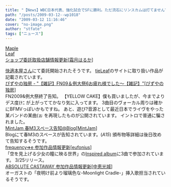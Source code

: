 ```yaml
---
title: "【News】WBC日本代表、強化試合でSFに勝利。ただ流石にリンスカムは打てませんでしたか"
path: "/posts/2009-03-12--wp1018"
date: "2009-03-12 11:16:46"
cover: "no-image.png"
author: "stfate"
tags: ["ニュース"]
---
```


<style type="text/css">
<!--
p {white-space: pre-wrap};
-->
</style>

<a class="topics" href="http://shimotsukin.com/" target="_blank">Maple Leaf ショップ委託取扱店舗情報更新</a><span class="junre">[<a href="http://shimotsukin.com/" target="_blank">霜月はるか</a>]</span>
<div class="news"><a href="http://normal.youclub.jp/" target="_blank">快適本屋さん</a>にて委託開始されたそうです。
<a href="http://tieleaf.net/" target="_blank">tieLeaf</a>のサイトに取り扱い作品が記載されています。</div>
<a class="topics" href="http://www.pizuya.com/" target="_blank">ぴずやの独房 - "【雑記】FN09＆例大祭6お疲れ様でした～【雑記】"</a><span class="junre">[<a href="http://www.pizuya.com/" target="_blank">ぴずやの独房</a>]</span>
<div class="news">FN2009&例大祭終了告知。
【YELLOW CAKE】僕も買いましたが、今までよりデス度(ﾅﾆ が上がっててかなり気に入ってます。
3曲目のヴォーカル周りは確かにBFMVっぽいかもですね。
あと、遊び?音源として最近日本でライヴをやった某バンドの某曲(ぉ を再現したものが公開されています。
イントロで普通に騙されました。</div>
<a class="topics" href="http://ameblo.jp/mint-jam/" target="_blank">MintJam 春M3スペース告知@Blog</a><span class="junre">[<a href="http://www.mintjam.net/mj/index.html" target="_blank">MintJam</a>]</span>
<div class="news">Blogにて春M3のスペースが告知されています。(<em>A15</em>)
頒布物等詳細は後日改めて告知するそうです。</div>
<a class="topics" href="http://eufonius.net/" target="_blank">frequency⇒e 参加作品情報更新</a><span class="junre">[<a href="http://eufonius.net/" target="_blank">eufonius</a>]</span>
<div class="news">「空を見上げる少女の瞳に映る世界」の<a href="http://www.lantis.jp/new-release/data.php?id=b4bbfc182c12e597ec92d19e3233dfeb" target="_blank">Inspired album</a>に3曲で参加されています。
3/25リリース。</div>
<a class="topics" href="http://shule-aroon.sakura.ne.jp/" target="_blank">ABSOLUTE CASTAWAY 参加作品情報更新</a><span class="junre">[<a href="http://shule-aroon.sakura.ne.jp/" target="_blank">中恵光城</a>]</span>
<div class="news">オーガストの「夜明け前より瑠璃色な-Moonlight Cradle-」挿入歌担当されているそうです。</div>
